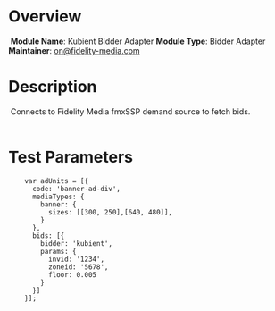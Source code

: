 # Overview
​
**Module Name**: Kubient Bidder Adapter
**Module Type**: Bidder Adapter
**Maintainer**:  on@fidelity-media.com
​
# Description
​
Connects to Fidelity Media fmxSSP demand source to fetch bids.  
​
# Test Parameters
```
    var adUnits = [{
      code: 'banner-ad-div',
      mediaTypes: {
        banner: {
          sizes: [[300, 250],[640, 480]],
        }
      },
      bids: [{
        bidder: 'kubient',
        params: {
          invid: '1234',
          zoneid: '5678',
          floor: 0.005
        }
      }]
    }];
